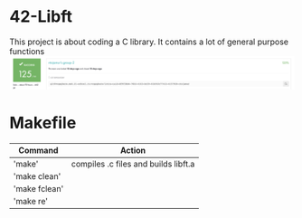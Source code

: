 # 42-Libft
This project is about coding a C library.
It contains a lot of general purpose functions
![Screenshot](result.png)
# Makefile
|Command | Action|
|--------|-------|
| 'make' |compiles .c files and builds libft.a|
|'make clean'|       |
|'make fclean'|       |
|'make re'|       |

